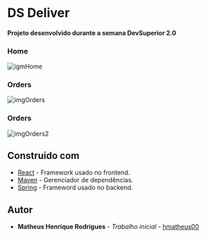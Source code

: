 # DS Deliver

#### Projeto desenvolvido durante a semana DevSuperior 2.0

### Home

![igmHome](https://user-images.githubusercontent.com/58270349/104329669-ea3ea380-54cb-11eb-8bf2-cef73d9114bc.png)
### Orders

![imgOrders](https://user-images.githubusercontent.com/58270349/104329672-ead73a00-54cb-11eb-95b9-79f43fd67bb1.png)
### Orders

![imgOrders2](https://user-images.githubusercontent.com/58270349/104329673-eb6fd080-54cb-11eb-87b8-25ddfd769089.png)

## Construido com

* [React](http://https://pt-br.reactjs.org/) - Framework usado no frontend.
* [Maven](https://maven.apache.org/) - Gerenciador de dependências.
* [Spring](https://www.spring.io/) - Frameword usado no backend.

## Autor

* **Matheus Henrique Rodrigues** - *Trabalho inicial* - [hmatheus00](https://github.com/hmatheus00)
